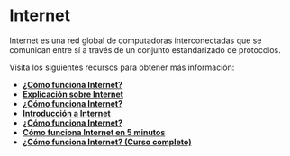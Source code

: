 # Internet

Internet es una red global de computadoras interconectadas que se comunican entre sí a través de un conjunto estandarizado de protocolos.

Visita los siguientes recursos para obtener más información:

- **[¿Cómo funciona Internet?](https://cs.fyi/guide/how-does-internet-work)**
- **[Explicación sobre Internet](https://www.vox.com/2014/6/16/18076282/the-internet)**
- **[¿Cómo funciona Internet?](http://web.stanford.edu/class/msande91si/www-spr04/readings/week1/InternetWhitepaper.htm)**
- **[Introducción a Internet](https://roadmap.sh/guides/what-is-internet)**
- **[¿Cómo funciona Internet?](https://www.youtube.com/watch?v=x3c1ih2NJEg)**
- **[Cómo funciona Internet en 5 minutos](https://www.youtube.com/watch?v=7_LPdttKXPc)**
- **[¿Cómo funciona Internet? (Curso completo)](https://www.youtube.com/watch?v=zN8YNNHcaZc)**
